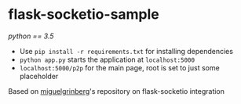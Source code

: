 # flask-socketio-sample
*python ==  3.5*
- Use <code>pip install -r requirements.txt</code> for installing dependencies
- <code>python app.py</code> starts the application at <code>localhost:5000</code>
- <code>localhost:5000/p2p</code> for the main page, root is set to just some placeholder

Based on [miguelgrinberg](https://github.com/miguelgrinberg)'s repository on flask-socketio integration
